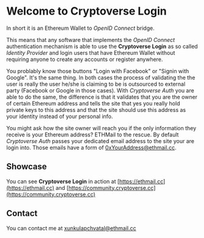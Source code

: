 # Welcome to Cryptoverse Login

In short it is an Ethereum Wallet to *OpenID Connect* bridge.

This means that any software that implements the *OpenID Connect* authentication mechanism is able to use the **Cryptoverse Login** as so called *Identity Provider* and login users that have Ethereum Wallet without requiring anyone to create any accounts or register anywhere.

You problably know those buttons "Login with Facebook" or "Signin with Google". It's the same thing. In both cases the process of validating the the user is really the user he/she is claiming to be is outsourced to external party (Facebook or Google in those cases). With *Cryptoverse Auth* you are able to do the same, the difference is that it validates that you are the owner of certain Ethereum address and tells the site that yes you really hold private keys to this address and that the site should use this address as your identity instead of your personal info.

You might ask how the site owner will reach you if the only information they receive is your Ethereum address? 
ETHMail to the rescue. By default *Cryptoverse Auth* passes your dedicated email address to the site your are login into. Those emails have a form of 0xYourAddress@ethmail.cc. 

## Showcase

You can see **Cryptoverse Login** in action at [https://ethmail.cc](https://ethmail.cc) and [https://community.cryptoverse.cc](https://community.cryptoverse.cc)

## Contact

You can contact me at [xunkulapchvatal@ethmail.cc](mailto:xunkulapchvatal@ethmail.cc)
